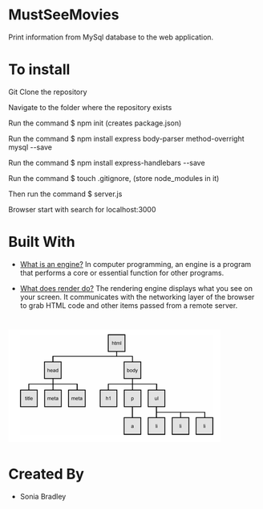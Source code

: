 # MustSeeMovies
Print information from MySql database to the web application. 

# To install
Git Clone the repository

Navigate to the folder where the repository exists

Run the command $ npm init (creates package.json)

Run the command $ npm install express body-parser method-overright mysql --save

Run the command $ npm install express-handlebars --save

Run the command $ touch .gitignore, (store node_modules in it)

Then run the command $ server.js

Browser start with search for localhost:3000 

# Built With

* [What is an engine?](https://whatis.techtarget.com/definition/engine) In computer programming, an engine is a program that performs a core or essential function for other programs. 

* [What does render do?](https://www.pathinteractive.com/blog/design-development/rendering-a-webpage-with-google-webmaster-tools/) The rendering engine displays what you see on your screen. It communicates with the networking layer of the browser to grab HTML code and other items passed from a remote server.

# ![Rendering engine](Render.png "Description goes here")

# Created By
* Sonia Bradley






